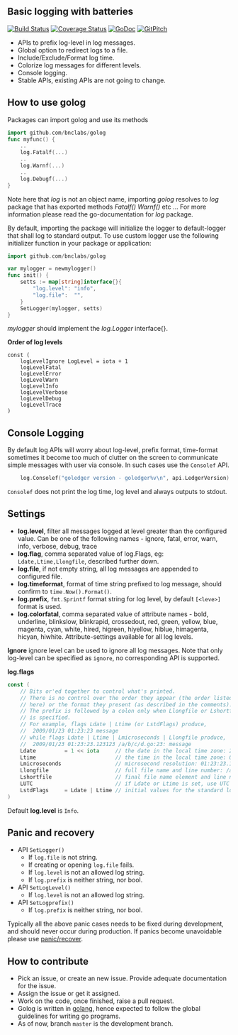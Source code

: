 Basic logging with batteries
----------------------------

[![Build Status](https://travis-ci.org/bnclabs/golog.png)](https://travis-ci.org/bnclabs/golog)
[![Coverage Status](https://coveralls.io/repos/github/bnclabs/golog/badge.svg?branch=master)](https://coveralls.io/github/bnclabs/golog?branch=master)
[![GoDoc](https://godoc.org/github.com/bnclabs/golog?status.png)](https://godoc.org/github.com/bnclabs/golog)
[![GitPitch](https://gitpitch.com/assets/badge.svg)](https://gitpitch.com/bnclabs/golog/master?grs=github&t=white)

* APIs to prefix log-level in log messages.
* Global option to redirect logs to a file.
* Include/Exclude/Format log time.
* Colorize log messages for different levels.
* Console logging.
* Stable APIs, existing APIs are not going to change.

How to use golog
----------------

Packages can import golog and use its methods

```go
import github.com/bnclabs/golog
func myfunc() {
    ..
    log.Fatalf(...)
    ..
    log.Warnf(...)
    ..
    log.Debugf(...)
}
```

Note here that *log* is not an object name, importing *golog* resolves to
*log* package that has exported methods *Fatalf()* *Warnf()* etc ... For more
information please read the go-documentation for *log* package.

By default, importing the package will initialize the logger to
default-logger that shall log to standard output. To use custom logger
use the following initializer function in your package or application:

```go
import github.com/bnclabs/golog

var mylogger = newmylogger()
func init() {
    setts := map[string]interface{}{
        "log.level": "info",
        "log.file":  "",
    }
    SetLogger(mylogger, setts)
}
```

*mylogger* should implement the *log.Logger* interface{}.

**Order of log levels**

```golang
const (
	logLevelIgnore LogLevel = iota + 1
	logLevelFatal
	logLevelError
	logLevelWarn
	logLevelInfo
	logLevelVerbose
	logLevelDebug
	logLevelTrace
)
```

Console Logging
---------------

By default log APIs will worry about log-level, prefix format, time-format
sometimes it become too much of clutter on the screen to communicate simple
messages with user via console. In such cases use the `Consolef` API.

```go
    log.Consolef("goledger version - goledger%v\n", api.LedgerVersion)
```

`Consolef` does not print the log time, log level and always outputs to
stdout.

Settings
--------

* **log.level**, filter all messages logged at level greater than the
  configured value. Can be one of the following names -
  ignore, fatal, error, warn, info, verbose, debug, trace
* **log.flag**, comma separated value of log.Flags,
  eg: `Ldate,Ltime,Llongfile`, described further down.
* **log.file**, if not empty string, all log messages are appended to
  configured file.
* **log.timeformat**, format of time string prefixed to log message,
  should confirm to `time.Now().Format()`.
* **log.prefix**, `fmt.Sprintf` format string for log level, by
  default `[<leve>]` format is used.
* **log.colorfatal**, comma separated value of attribute names -
  bold, underline, blinkslow, blinkrapid, crossedout, red, green,
  yellow, blue, magenta, cyan, white, hired, higreen, hiyellow, hiblue,
  himagenta, hicyan, hiwhite. Attribute-settings available for all log levels.

**Ignore** ignore level can be used to ignore all log messages. Note that
only log-level can be specified as `ignore`, no corresponding API
is supported.

**log.flags**

```go
const (
    // Bits or'ed together to control what's printed.
    // There is no control over the order they appear (the order listed
    // here) or the format they present (as described in the comments).
    // The prefix is followed by a colon only when Llongfile or Lshortfile
    // is specified.
    // For example, flags Ldate | Ltime (or LstdFlags) produce,
    //  2009/01/23 01:23:23 message
    // while flags Ldate | Ltime | Lmicroseconds | Llongfile produce,
    //  2009/01/23 01:23:23.123123 /a/b/c/d.go:23: message
    Ldate         = 1 << iota     // the date in the local time zone: 2009/01/23
    Ltime                         // the time in the local time zone: 01:23:23
    Lmicroseconds                 // microsecond resolution: 01:23:23.123123.  assumes Ltime.
    Llongfile                     // full file name and line number: /a/b/c/d.go:23
    Lshortfile                    // final file name element and line number: d.go:23. overrides Llongfile
    LUTC                          // if Ldate or Ltime is set, use UTC rather than the local time zone
    LstdFlags     = Ldate | Ltime // initial values for the standard logger
)
```

Default **log.level** is `Info`.

Panic and recovery
------------------

* API `SetLogger()`
  * If `log.file` is not string.
  * If creating or opening `log.file` fails.
  * If `log.level` is not an allowed log string.
  * If `log.prefix` is neither string, nor bool.
* API `SetLogLevel()`
  * If `log.level` is not an allowed log string.
* API `SetLogprefix()`
  * If `log.prefix` is neither string, nor bool.

Typically all the above panic cases needs to be fixed during development, and
should never occur during production. If panics become unavoidable please use
[panic/recover](https://blog.golang.org/defer-panic-and-recover).

How to contribute
-----------------

* Pick an issue, or create an new issue. Provide adequate documentation for
  the issue.
* Assign the issue or get it assigned.
* Work on the code, once finished, raise a pull request.
* Golog is written in [golang](https://golang.org/), hence expected to
  follow the global guidelines for writing go programs.
* As of now, branch `master` is the development branch.
